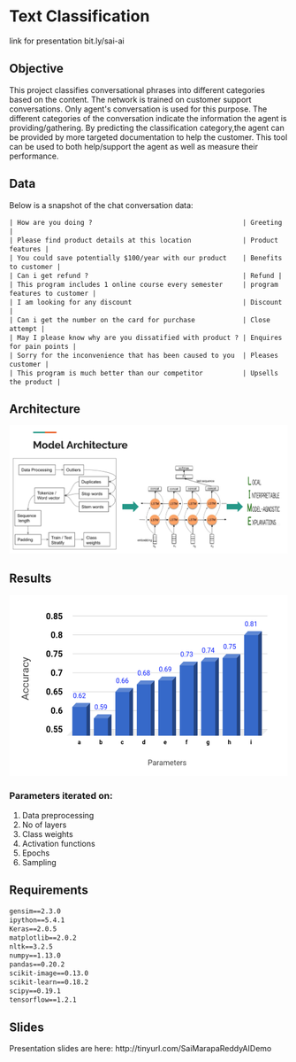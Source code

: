 # Text Classification

link for presentation  <link>bit.ly/sai-ai</link>          

## Objective
<p> This project classifies conversational phrases into different categories based on the content. The network is trained on customer support conversations. Only agent's conversation is used for this purpose. The different categories of the conversation indicate the information the agent is providing/gathering. By predicting the classification category,the agent can be provided by more targeted documentation to help the customer. This tool can be used to both help/support the agent as well as measure their performance.</p>

## Data
<p> Below is a snapshot of the chat conversation data: </p>

```| -------------------Content ------------------------------| ------Label--------- |
| How are you doing ?                                      | Greeting |
| Please find product details at this location             | Product features |
| You could save potentially $100/year with our product    | Benefits to customer |
| Can i get refund ?                                       | Refund |
| This program includes 1 online course every semester     | program features to customer | 
| I am looking for any discount                            | Discount |
| Can i get the number on the card for purchase            | Close attempt |
| May I please know why are you dissatified with product ? | Enquires for pain points |
| Sorry for the inconvenience that has been caused to you  | Pleases customer |
| This program is much better than our competitor          | Upsells the product |

```
## Architecture

<p align="center">
<img src="https://github.com/SaiSujithReddy/TextClassification/blob/master/visuals/Screen%20Shot%202017-10-08%20at%2010.39.42%20PM.png" alt="LSTM Architecture" width="600px">
</p>

## Results
<p align="center">
<img src="https://github.com/SaiSujithReddy/TextClassification/blob/master/visuals/Screen%20Shot%202017-10-08%20at%2010.39.53%20PM.png" alt="Accuracy" width="600px">
</p>

### Parameters iterated on:

1. Data preprocessing
2. No of layers
3. Class weights
4. Activation functions
5. Epochs
6. Sampling



## Requirements
```
gensim==2.3.0
ipython==5.4.1
Keras==2.0.5
matplotlib==2.0.2
nltk==3.2.5
numpy==1.13.0
pandas==0.20.2
scikit-image==0.13.0
scikit-learn==0.18.2
scipy==0.19.1
tensorflow==1.2.1
```

## Slides
<p> Presentation slides are here: http://tinyurl.com/SaiMarapaReddyAIDemo
  
